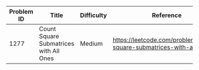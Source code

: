 | Problem ID | Title | Difficulty | Reference
| --- | --- | --- | ---
| 1277 | Count Square Submatrices with All Ones | Medium | https://leetcode.com/problems/count-square-submatrices-with-all-ones/
